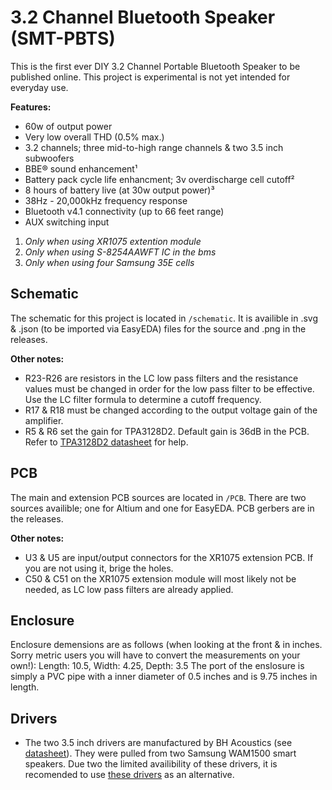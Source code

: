 #  3.2 Channel Bluetooth Speaker (SMT-PBTS)

This is the first ever DIY 3.2 Channel Portable Bluetooth Speaker to be published online. This project is experimental is not yet intended for everyday use. 

 **Features:**
  - 60w of output power
  - Very low overall THD (0.5% max.)
  - 3.2 channels; three mid-to-high range channels & two 3.5 inch subwoofers
  - BBE® sound enhancement¹
  - Battery pack cycle life enhancment; 3v overdischarge cell cutoff²
  - 8 hours of battery live (at 30w output power)³
  - 38Hz - 20,000kHz frequency response
  - Bluetooth v4.1 connectivity (up to 66 feet range)
  - AUX switching input
  
  1. *Only when using XR1075 extention module*
  2. *Only when using S-8254AAWFT IC in the bms*
  3. *Only when using four Samsung 35E cells*

## Schematic

The schematic for this project is located in `/schematic`. It is availible in .svg & .json (to be imported via EasyEDA) files for the source and .png in the releases. 

**Other notes:**
- R23-R26 are resistors in the LC low pass filters and the resistance values must be changed in order for the low pass filter to be effective. Use the LC filter formula to determine a cutoff frequency.
- R17 & R18 must be changed according to the output voltage gain of the amplifier.
- R5 & R6 set the gain for TPA3128D2. Default gain is 36dB in the PCB. Refer to [TPA3128D2 datasheet](https://www.ti.com/lit/ds/symlink/tpa3128d2.pdf?ts=1607302833960) for help.

## PCB

The main and extension PCB sources are located in `/PCB`. There are two sources availible; one for Altium and one for EasyEDA. PCB gerbers are in the releases.

**Other notes:**
- U3 & U5 are input/output connectors for the XR1075 extension PCB. If you are not using it, brige the holes.
- C50 & C51 on the XR1075 extension module will most likely not be needed, as LC low pass filters are already applied.

## Enclosure 

Enclosure demensions are as follows (when looking at the front & in inches. Sorry metric users you will have to convert the measurements on your own!): Length: 10.5, Width: 4.25, Depth: 3.5
The port of the enslosure is simply a PVC pipe with a inner diameter of 0.5 inches and is 9.75 inches in length.

## Drivers

- The two 3.5 inch drivers are manufactured by BH Acoustics (see [datasheet](https://cdn.komachine.com/media/product-catalog/bh-acoustic_84067_fngrun.pdf)). They were pulled from two Samsung WAM1500 smart speakers. Due two the limited availibility of these drivers, it is recomended to use [these drivers](https://www.parts-express.com/dayton-audio-nd90-4-3-1-2-aluminum-cone-full-range-neo-driver-4-ohm--290-208?gclid=EAIaIQobChMI4NT3tpzQ7QIVxqeGCh1ngwkfEAQYASABEgL25PD_BwE) as an alternative.
